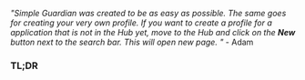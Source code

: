 *"Simple Guardian was created to be as easy as possible. The same goes for creating your very own profile. If you want to create a profile for a application that is not in the Hub yet, move to the Hub and click on the **New** button next to the search bar. This will open new page. "* - Adam

### TL;DR


